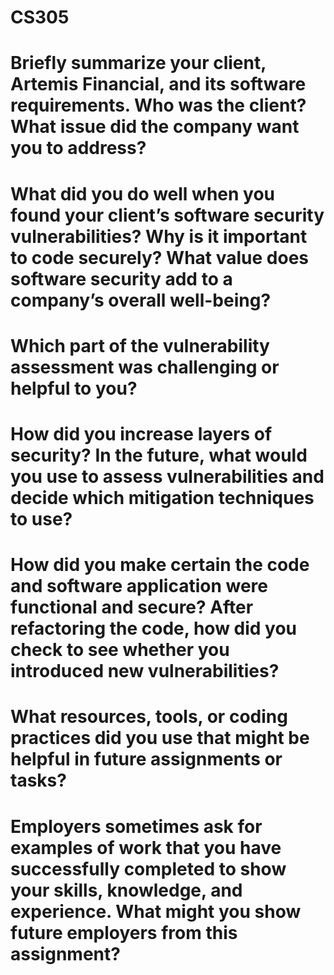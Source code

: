 # CS305
# Briefly summarize your client, Artemis Financial, and its software requirements. Who was the client? What issue did the company want you to address?

# What did you do well when you found your client’s software security vulnerabilities? Why is it important to code securely? What value does software security add to a company’s overall well-being?

# Which part of the vulnerability assessment was challenging or helpful to you?

# How did you increase layers of security? In the future, what would you use to assess vulnerabilities and decide which mitigation techniques to use?

# How did you make certain the code and software application were functional and secure? After refactoring the code, how did you check to see whether you introduced new vulnerabilities?

# What resources, tools, or coding practices did you use that might be helpful in future assignments or tasks?

# Employers sometimes ask for examples of work that you have successfully completed to show your skills, knowledge, and experience. What might you show future employers from this assignment?
